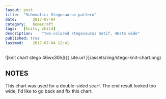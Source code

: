 ```yaml
---
layout: post
title: 	"Schematic: Stegosaurus pattern"
date:		2017-07-04
category:	homecraft
tags:	[knits, child]
description: 	"two-colored stegosaurus motif, 46sts wide"
published: true
lastmod:	2017-07-04 12:41
---
```

![knit chart stego 46wx30h]({{ site.url }}/assets/img/stego-knit-chart.png)

## NOTES ##
This chart was used for a double-sided scarf. The end result looked too wide, I'd like to go back and fix this chart.
